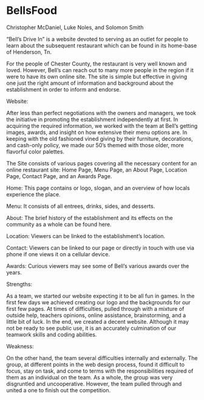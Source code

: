 # BellsFood
Christopher McDaniel, Luke Noles, and Solomon Smith

“Bell’s Drive In” is a website devoted to serving as an outlet for people to learn about the subsequent restaurant which can be found in its home-base of Henderson, Tn.

For the people of Chester County, the restaurant is very well known and loved. However, Bell’s can reach out to many more people in the region if it were to have its own online site. The site is simple but effective in giving one just the right amount of information and background about the establishment in order to inform and endorse. 

Website:

After less than perfect negotiations with the owners and managers, we took the initiative in promoting the establishment independently at first. In acquiring the required information, we worked with the team at Bell’s getting images, awards, and insight on how extensive their menu options are. In keeping with the old fashioned vined giving by their furniture, decorations, and cash-only policy, we made our 50’s themed with those older, more flavorful color palettes. 

The Site consists of various pages covering all the necessary content for an online restaurant site:
Home Page, Menu Page, an About Page, Location Page, Contact Page, and an Awards Page.

Home:  This page contains or logo, slogan, and an overview of how locals experience the place.

Menu:  It consists of all entrees, drinks, sides, and desserts.

About:  The brief history of the establishment and its effects on the community as a whole can be found here.

Location:  Viewers can be linked to the establishment’s location.

Contact:  Viewers can be linked to our page or directly in touch with use via phone if one views it on a cellular device.

Awards: 
Curious viewers may see some of Bell’s various awards over the years.




Strengths:

As a team, we started our website expecting it to be all fun in games. In the first few days we achieved creating our logo and the backgrounds for our first few pages. At times of difficulties, pulled through with a mixture of outside help, teachers opinions, online assistance, brainstorming, and a little bit of luck. In the end, we created a decent website. Although it may not be ready to see public use, it is an accurately culmination of our teamwork skills and coding abilities. 

Weakness: 

On the other hand, the team several difficulties internally and externally. The group, at different points in the web design process, found it difficult to focus, stay on task, and come to terms with the responsibilities required of them as an individual on the team. As a whole, the group was very disgruntled and uncooperative. However, the team pulled through and united a one to finish out the competition. 

 
